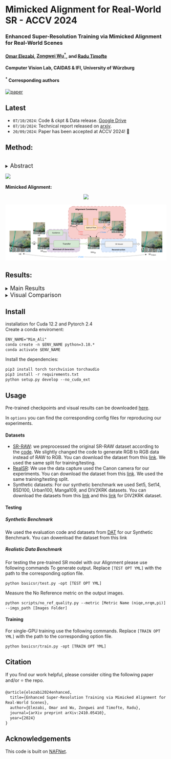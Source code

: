 # Mimicked Alignment for Real-World SR - ACCV 2024



### Enhanced Super-Resolution Training via Mimicked Alignment for Real-World Scenes

#### [Omar Elezabi](https://scholar.google.de/citations?user=8v3dYzEAAAAJ&hl=en), [Zongwei Wu<sup>*</sup>](https://sites.google.com/view/zwwu/accueil), and [Radu Timofte](https://www.informatik.uni-wuerzburg.de/computervision/)

#### **Computer Vision Lab, CAIDAS & IFI, University of Würzburg**
#### **<sup>*</sup> Corresponding authors**

[![paper](https://img.shields.io/badge/arXiv-Paper-<COLOR>.svg)](https://arxiv.org/abs/2410.05410)
<!-- [![project](https://img.shields.io/badge/project-page-brightgreen)]() -->
<!-- [![demo](https://img.shields.io/badge/huggingface-demo-brightgreen)]() -->

## Latest
<!-- - `05/10/2024`: Added 🤗[Demo](). -->
- `07/10/2024`: Code & ckpt & Data release. [Google Drive](https://drive.google.com/drive/folders/1GWQfi4b893WIlyILLqX5lqwgBghQej37?usp=sharing)
- `07/10/2024`: Technical report released on [arxiv](https://arxiv.org/abs/2410.05410).
- `20/09/2024`: Paper has been accepted at ACCV 2024! 🎉 



## Method:
<br>
<details>
  <summary>
  <font size="+1">Abstract</font>
  </summary>
Image super-resolution methods have made significant strides with deep learning techniques and ample training data. However, they face challenges due to inherent misalignment between low-resolution (LR) and high-resolution (HR) pairs in real-world datasets. In this study, we propose a novel plug-and-play module designed to mitigate these misalignment issues by aligning LR inputs with HR images during training. Specifically, our approach involves mimicking a novel LR sample that aligns with HR while preserving the degradation characteristics of the original LR samples. This module seamlessly integrates with any SR model, enhancing robustness against misalignment. Importantly, it can be easily removed during inference, therefore without introducing any parameters on the conventional SR models. We comprehensively evaluate our method on synthetic and real-world datasets, demonstrating its effectiveness across a spectrum of SR models, including traditional CNNs and state-of-the-art Transformers.
</details>

![](figures/arch.svg)

**Mimicked Alignment:**

<p align="center">
<img src="figures/accv_teaser.svg" width="700"/>
</p>

<p align="center">
<img src="figures/mim_dig.svg" width="700"/>
</p>


## Results:

<details>
  <summary>
  <font size="+1">Main Results</font>
  </summary>
<p align="center">
<img src = "figures/noref.png" width="700">
</p>
</details>

<details>
  <summary>
  <font size="+1">Visual Comparison</font>
  </summary>

  <p align="center">
  <img src = "figures/SRRAW_Fig1.svg" width="900">
  </p>
  <p align="center">
  <img src = "figures/SSRAW_Fig2.svg" width="900">
  </p>

</details>

## Install
installation for Cuda 12.2 and Pytorch 2.4\
Create a conda enviroment:
````
ENV_NAME="Mim_Ali"
conda create -n $ENV_NAME python=3.10.*
conda activate $ENV_NAME
````
Install the dependencies:
````
pip3 install torch torchvision torchaudio
pip3 install -r requirements.txt
python setup.py develop --no_cuda_ext
````


## Usage
Pre-trained checkpoints and visual results can be downloaded [here](https://drive.google.com/drive/folders/1GWQfi4b893WIlyILLqX5lqwgBghQej37?usp=sharing).

In `options` you can find the corresponding config files for reproducing our experiments.

#### **Datasets**
- [SR-RAW](https://github.com/ceciliavision/zoom-learn-zoom/tree/master): we preprocessed the original SR-RAW dataset according to the [code](https://github.com/ceciliavision/zoom-learn-zoom/blob/master/demo_rawrgb_pair.ipynb). We slightly changed the code to generate RGB to RGB data instead of RAW to RGB. You can download the dataset from this [link](https://drive.google.com/drive/folders/1hpLG1ksFV_76ZNrUg9XGvSotMvX9tV_Z). We used the same split for training/testing.
- [RealSR](https://github.com/csjcai/RealSR): We use the data capture used the Canon camera for our experiments. You can download the dataset from this [link](https://drive.google.com/file/d/1gKnm9BdgyqISCTDAbGbpVitT-QII_unw/view). We used the same training/testing split.
- Synthetic datasets: For our synthetic benchmark we used Set5, Set14, BSD100, Urban100, Manga109, and DIV2KRK datasets. You can download the datasets from this [link](https://drive.google.com/file/d/1yMbItvFKVaCT93yPWmlP3883XtJ-wSee/view) and this [link](http://www.wisdom.weizmann.ac.il/~vision/kernelgan/DIV2KRK_public.zip) for DIV2KRK dataset.

#### **Testing**

##### **Synthetic Benchmark**
We used the evaluation code and datasets from [DAT](https://github.com/zhengchen1999/DAT) for our Synthetic Benchmark. You can dowenload the dataset from this link 
##### **Realistic Data Benchmark**

For testing the pre-trained SR model with our Alignment please use following commands To generate output. Replace `[TEST OPT YML]` with the path to the corresponding option file.
`````
python basicsr/test.py -opt [TEST OPT YML]
`````
Measure the No Reference metric on the output images.
`````
python scripts/no_ref_quality.py --metric [Metric Name (niqe,nrqm,pi)] --imgs_path [Images Folder]
`````

#### **Training**
For single-GPU training use the following commands. Replace `[TRAIN OPT YML]` with the path to the corresponding option file.
`````
python basicsr/train.py -opt [TRAIN OPT YML] 
`````

## Citation

If you find our work helpful, please consider citing the following paper and/or ⭐ the repo.

```
@article{elezabi2024enhanced,
  title={Enhanced Super-Resolution Training via Mimicked Alignment for Real-World Scenes},
  author={Elezabi, Omar and Wu, Zongwei and Timofte, Radu},
  journal={arXiv preprint arXiv:2410.05410},
  year={2024}
}
```

## Acknowledgements

This code is built on [NAFNet](https://github.com/megvii-research/NAFNet).